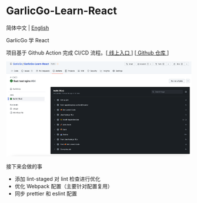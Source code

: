 # GarlicGo-Learn-React

简体中文 | [English](./README.md)

GarlicGo 学 React

项目基于 Github Action 完成 CI/CD 流程。[[ 线上入口 ](https://learn-react.garlicgo.com/)] [[ Github 仓库 ](https://github.com/GarlicGo/GarlicGo-Learn-React)]

![CI/CD](./docs/imgs/cicd.png)

接下来会做的事

- 添加 lint-staged 对 lint 检查进行优化
- 优化 Webpack 配置（主要针对配置复用）
- 同步 prettier 和 eslint 配置
